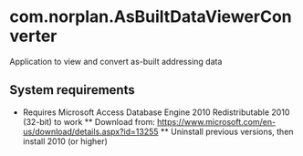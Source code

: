 # com.norplan.AsBuiltDataViewerConverter
Application to view and convert as-built addressing data

## System requirements
* Requires Microsoft Access Database Engine 2010 Redistributable 2010 (32-bit) to work
** Download from: https://www.microsoft.com/en-us/download/details.aspx?id=13255
** Uninstall previous versions, then install 2010 (or higher)
